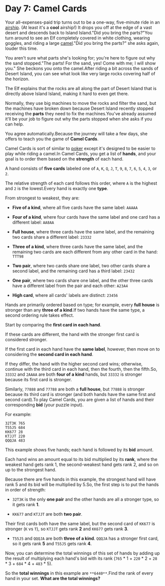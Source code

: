 # Day 7: Camel Cards 

Your all-expenses-paid trip turns out to be a one-way, five-minute ride in an <a href="https://en.wikipedia.org/wiki/Airship" target="_blank">airship</a>. (At least it's a <span title="Please only read this sentence while listening to 'The Airship Blackjack' from the Final Fantasy 6 soundtrack.">**cool** airship</span>!) It drops you off at the edge of a vast desert and descends back to Island Island."Did you bring the parts?"You turn around to see an Elf completely covered in white clothing, wearing goggles, and riding a large <a href="https://en.wikipedia.org/wiki/Dromedary" target="_blank">camel</a>."Did you bring the parts?" she asks again, louder this time.

You aren't sure what parts she's looking for; you're here to figure out why the sand stopped."The parts! For the sand, yes! Come with me; I will show you." She beckons you onto the camel.After riding a bit across the sands of Desert Island, you can see what look like very large rocks covering half of the horizon.

The Elf explains that the rocks are all along the part of Desert Island that is directly above Island Island, making it hard to even get there.

Normally, they use big machines to move the rocks and filter the sand, but the machines have broken down because Desert Island recently stopped receiving the **parts** they need to fix the machines.You've already assumed it'll be your job to figure out why the parts stopped when she asks if you can help.

You agree automatically.Because the journey will take a few days, she offers to teach you the game of **Camel Cards**.

Camel Cards is sort of similar to <a href="https://en.wikipedia.org/wiki/List_of_poker_hands" target="_blank">poker</a> except it's designed to be easier to play while riding a camel.In Camel Cards, you get a list of **hands**, and your goal is to order them based on the **strength** of each hand.

A hand consists of **five cards** labeled one of `A`, `K`, `Q`, `J`, `T`, `9`, `8`, `7`, `6`, `5`, `4`, `3`, or `2`.

The relative strength of each card follows this order, where `A` is the highest and `2` is the lowest.Every hand is exactly one **type**.

From strongest to weakest, they are:
- **Five of a kind**, where all five cards have the same label: `AAAAA`

- **Four of a kind**, where four cards have the same label and one card has a different label: `AA8AA`

- **Full house**, where three cards have the same label, and the remaining two cards share a different label: `23332`

- **Three of a kind**, where three cards have the same label, and the remaining two cards are each different from any other card in the hand: `TTT98`

- **Two pair**, where two cards share one label, two other cards share a second label, and the remaining card has a third label: `23432`

- **One pair**, where two cards share one label, and the other three cards have a different label from the pair and each other: `A23A4`

- **High card**, where all cards' labels are distinct: `23456`

Hands are primarily ordered based on type; for example, every **full house** is stronger than any **three of a kind**.If two hands have the same type, a second ordering rule takes effect.

Start by comparing the **first card in each hand**.

If these cards are different, the hand with the stronger first card is considered stronger.

If the first card in each hand have the **same label**, however, then move on to considering the **second card in each hand**.

If they differ, the hand with the higher second card wins; otherwise, continue with the third card in each hand, then the fourth, then the fifth.So, `33332` and `2AAAA` are both **four of a kind** hands, but `33332` is stronger because its first card is stronger.

Similarly, `77888` and `77788` are both a **full house**, but `77888` is stronger because its third card is stronger (and both hands have the same first and second card).To play Camel Cards, you are given a list of hands and their corresponding **bid** (your puzzle input).

For example:
```
32T3K 765
T55J5 684
KK677 28
KTJJT 220
QQQJA 483
```
This example shows five hands; each hand is followed by its **bid** amount.

Each hand wins an amount equal to its bid multiplied by its **rank**, where the weakest hand gets rank 1, the second-weakest hand gets rank 2, and so on up to the strongest hand.

Because there are five hands in this example, the strongest hand will have rank 5 and its bid will be multiplied by 5.So, the first step is to put the hands in order of strength:
- `32T3K` is the only **one pair** and the other hands are all a stronger type, so it gets rank **1**.

- `KK677` and `KTJJT` are both **two pair**.

Their first cards both have the same label, but the second card of `KK677` is stronger (`K` vs `T`), so `KTJJT` gets rank **2** and `KK677` gets rank **3**.

- `T55J5` and `QQQJA` are both **three of a kind**. `QQQJA` has a stronger first card, so it gets rank **5** and `T55J5` gets rank **4**.

Now, you can determine the total winnings of this set of hands by adding up the result of multiplying each hand's bid with its rank (`765` * 1 + `220` * 2 + `28` * 3 + `684` * 4 + `483` * 5).

So the **total winnings** in this example are `**6440**`.Find the rank of every hand in your set. **What are the total winnings?**
